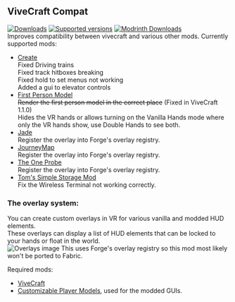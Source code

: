 ## ViveCraft Compat
[![Downloads](https://cf.way2muchnoise.eu/full_895840_downloads.svg)](https://www.curseforge.com/minecraft/mc-mods/vivecraft-compat) [![Supported versions](https://cf.way2muchnoise.eu/versions/895840.svg)](https://www.curseforge.com/minecraft/mc-mods/vivecraft-compat) [![Modrinth Downloads](https://img.shields.io/modrinth/dt/xnSuzkaS?color=30b27c&label=Modrinth%20Downloads&logo=modrinth)](https://modrinth.com/mod/xnSuzkaS)  
Improves compatibility between vivecraft and various other mods.
Currently supported mods:
- [Create](https://www.curseforge.com/minecraft/mc-mods/create)  
  Fixed Driving trains  
  Fixed track hitboxes breaking  
  Fixed hold to set menus not working  
  Added a gui to elevator controls
- [First Person Model](https://www.curseforge.com/minecraft/mc-mods/first-person-model)  
  ~~Render the first person model in the correct place~~ (Fixed in ViveCraft 1.1.0)  
  Hides the VR hands or allows turning on the Vanilla Hands mode where only the VR hands show, use Double Hands to see both.
- [Jade](https://www.curseforge.com/minecraft/mc-mods/jade)  
  Register the overlay into Forge's overlay registry.
- [JourneyMap](https://www.curseforge.com/minecraft/mc-mods/journeymap)  
  Register the overlay into Forge's overlay registry.
- [The One Probe](https://www.curseforge.com/minecraft/mc-mods/the-one-probe)  
  Register the overlay into Forge's overlay registry.
- [Tom's Simple Storage Mod](https://www.curseforge.com/minecraft/mc-mods/toms-storage)  
  Fix the Wireless Terminal not working correctly.

### The overlay system:
You can create custom overlays in VR for various vanilla and modded HUD elements.  
These overlays can display a list of HUD elements that can be locked to your hands or float in the world.  
![Overlays image](https://cdn.modrinth.com/data/xnSuzkaS/images/07c118592f3088d15940456f8253572e0421f407.jpeg)
This uses Forge's overlay registry so this mod most likely won't be ported to Fabric.  

Required mods:
- [ViveCraft](https://www.curseforge.com/minecraft/mc-mods/vivecraft)
- [Customizable Player Models](https://www.curseforge.com/minecraft/mc-mods/custom-player-models), used for the modded GUIs.
